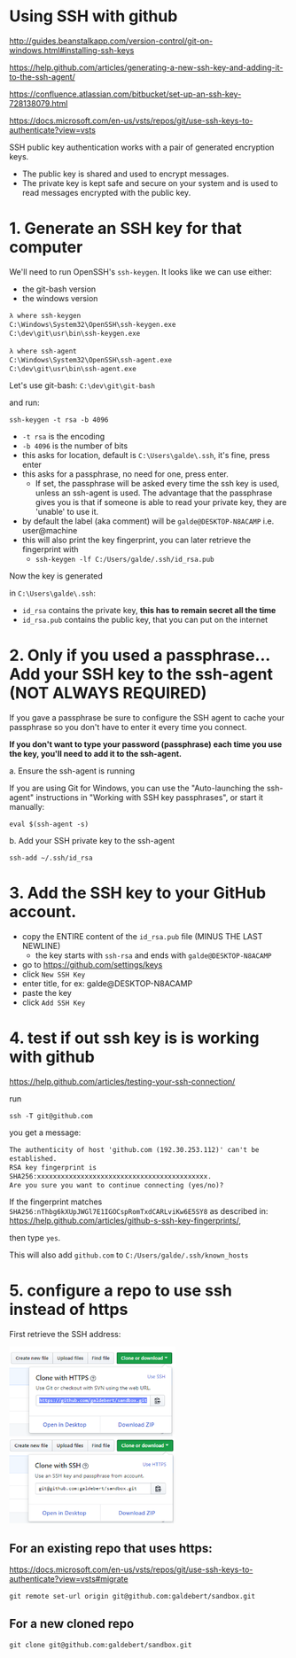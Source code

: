 # Using SSH with github

http://guides.beanstalkapp.com/version-control/git-on-windows.html#installing-ssh-keys

https://help.github.com/articles/generating-a-new-ssh-key-and-adding-it-to-the-ssh-agent/

https://confluence.atlassian.com/bitbucket/set-up-an-ssh-key-728138079.html

https://docs.microsoft.com/en-us/vsts/repos/git/use-ssh-keys-to-authenticate?view=vsts

SSH public key authentication works with a pair of generated encryption keys.
- The public key is shared and used to encrypt messages.
- The private key is kept safe and secure on your system and is used to read messages encrypted with the public key.

# 1. Generate an SSH key for that computer

We'll need to run OpenSSH's `ssh-keygen`. It looks like we can use either:
- the git-bash version
- the windows version

```
λ where ssh-keygen
C:\Windows\System32\OpenSSH\ssh-keygen.exe
C:\dev\git\usr\bin\ssh-keygen.exe

λ where ssh-agent
C:\Windows\System32\OpenSSH\ssh-agent.exe
C:\dev\git\usr\bin\ssh-agent.exe
```

Let's use git-bash: `C:\dev\git\git-bash`

and run:
```
ssh-keygen -t rsa -b 4096
```
- `-t rsa` is the encoding
- `-b 4096` is the number of bits
- this asks for location, default is `C:\Users\galde\.ssh`, it's fine, press enter
- this asks for a passphrase, no need for one, press enter.
  - If set, the passphrase will be asked every time the ssh key is used, unless an ssh-agent is used. The advantage that the passphrase gives you is that if someone is able to read your private key, they are 'unable' to use it.
- by default the label (aka comment) will be `galde@DESKTOP-N8ACAMP` i.e. user@machine
- this will also print the key fingerprint, you can later retrieve the fingerprint with
  - `ssh-keygen -lf C:/Users/galde/.ssh/id_rsa.pub`

Now the key is generated

in `C:\Users\galde\.ssh`:
- `id_rsa` contains the private key, **this has to remain secret all the time**
- `id_rsa.pub` contains the public key, that you can put on the internet


# 2. Only if you used a passphrase... Add your SSH key to the ssh-agent (NOT ALWAYS REQUIRED)

If you gave a passphrase be sure to configure the SSH agent to cache your passphrase so you don't have to enter it every time you connect.

**If you don't want to type your password (passphrase) each time you use the key, you'll need to add it to the ssh-agent.**


a. Ensure the ssh-agent is running

If you are using Git for Windows, you can use the "Auto-launching the ssh-agent" instructions in "Working with SSH key passphrases", or start it manually:
```
eval $(ssh-agent -s)
```

b. Add your SSH private key to the ssh-agent

```
ssh-add ~/.ssh/id_rsa
```

# 3. Add the SSH key to your GitHub account.

- copy the ENTIRE content of the `id_rsa.pub` file (MINUS THE LAST NEWLINE)
  - the key starts with `ssh-rsa` and ends with `galde@DESKTOP-N8ACAMP`
- go to https://github.com/settings/keys
- click `New SSH Key`
- enter title, for ex: galde@DESKTOP-N8ACAMP
- paste the key
- click `Add SSH Key`

# 4. test if out ssh key is is working with github

https://help.github.com/articles/testing-your-ssh-connection/

run

```
ssh -T git@github.com
```

you get a message:
```
The authenticity of host 'github.com (192.30.253.112)' can't be established.
RSA key fingerprint is SHA256:xxxxxxxxxxxxxxxxxxxxxxxxxxxxxxxxxxxxxxxxxxx.
Are you sure you want to continue connecting (yes/no)?
```

If the fingerprint matches `SHA256:nThbg6kXUpJWGl7E1IGOCspRomTxdCARLviKw6E5SY8` as described in:
https://help.github.com/articles/github-s-ssh-key-fingerprints/,

then type `yes`.

This will also add `github.com` to `C:/Users/galde/.ssh/known_hosts`


# 5. configure a repo to use ssh instead of https

First retrieve the SSH address:

<img width="300" src="using-ssh-with-github.md.img/2018-08-10-15-31-11.png">
<img width="300" src="using-ssh-with-github.md.img/2018-08-10-15-31-32.png">

## For an existing repo that uses https:

https://docs.microsoft.com/en-us/vsts/repos/git/use-ssh-keys-to-authenticate?view=vsts#migrate

```
git remote set-url origin git@github.com:galdebert/sandbox.git
```

## For a new cloned repo

```
git clone git@github.com:galdebert/sandbox.git
```
